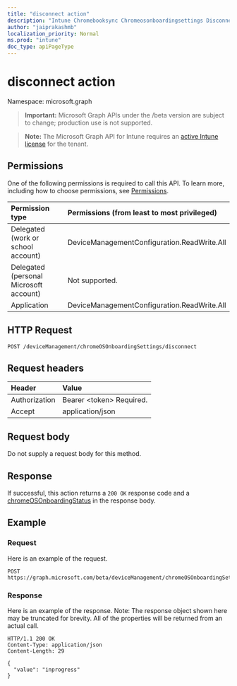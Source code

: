 ```yaml
---
title: "disconnect action"
description: "Intune Chromebooksync Chromeosonboardingsettings Disconnect Api ."
author: "jaiprakashmb"
localization_priority: Normal
ms.prod: "intune"
doc_type: apiPageType
---
```


# disconnect action

Namespace: microsoft.graph

> **Important:** Microsoft Graph APIs under the /beta version are subject to change; production use is not supported.

> **Note:** The Microsoft Graph API for Intune requires an [active Intune license](https://go.microsoft.com/fwlink/?linkid=839381) for the tenant.



## Permissions
One of the following permissions is required to call this API. To learn more, including how to choose permissions, see [Permissions](/graph/permissions-reference).

|Permission type|Permissions (from least to most privileged)|
|:---|:---|
|Delegated (work or school account)|DeviceManagementConfiguration.ReadWrite.All|
|Delegated (personal Microsoft account)|Not supported.|
|Application|DeviceManagementConfiguration.ReadWrite.All|

## HTTP Request
<!-- {
  "blockType": "ignored"
}
-->
``` http
POST /deviceManagement/chromeOSOnboardingSettings/disconnect
```

## Request headers
|Header|Value|
|:---|:---|
|Authorization|Bearer &lt;token&gt; Required.|
|Accept|application/json|

## Request body
Do not supply a request body for this method.

## Response
If successful, this action returns a `200 OK` response code and a [chromeOSOnboardingStatus](../resources/intune-chromebooksync-chromeosonboardingstatus.md) in the response body.

## Example

### Request
Here is an example of the request.
``` http
POST https://graph.microsoft.com/beta/deviceManagement/chromeOSOnboardingSettings/disconnect
```

### Response
Here is an example of the response. Note: The response object shown here may be truncated for brevity. All of the properties will be returned from an actual call.
``` http
HTTP/1.1 200 OK
Content-Type: application/json
Content-Length: 29

{
  "value": "inprogress"
}
```
